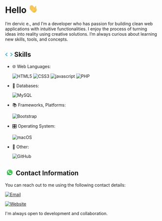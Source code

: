 <h1>
    Hello
	<img src="img/hello.webp" width="30px">
</h1>

<p>
I’m dervic e., and I’m a developer who has passion for building clean web applications with intuitive functionalities. I enjoy the process of turning ideas into reality using creative solutions. I’m always curious about learning new skills, tools, and concepts.
</p>


## <img src="img/code.webp" width ="25" style="margin-bottom: -5px;"> Skills

- 🌐 Web Languages: 
  
    ![HTML5](https://img.shields.io/badge/html5-%23E34F26.svg?style=for-the-badge&logo=html5&logoColor=white)
    ![CSS3](https://img.shields.io/badge/css3-%231572B6.svg?style=for-the-badge&logo=css3&logoColor=white)
    ![javascript](https://img.shields.io/badge/javascript%20-%23323330.svg?&style=for-the-badge&logo=javascript&logoColor=%23F7DF1E)
    ![PHP](https://img.shields.io/badge/php-%23777BB4.svg?style=for-the-badge&logo=php&logoColor=white)

- 💾 Databases:

    ![MySQL](https://img.shields.io/badge/MySQL-00000F?style=for-the-badge&logo=mysql&logoColor=white)

- 📚 Frameworks, Platforms:

    ![Bootstrap](https://img.shields.io/badge/bootstrap-%238511FA.svg?style=for-the-badge&logo=bootstrap&logoColor=white)

- 🎛️ Operating System:

    ![macOS](https://img.shields.io/badge/mac%20os-000000?style=for-the-badge&logo=macos&logoColor=F0F0F0)

- 🥅 Other:

    ![GitHub](https://img.shields.io/badge/github-%23121011.svg?style=for-the-badge&logo=github&logoColor=white)

## <img src="img/whatsapp.gif" width="30" style="margin-bottom: -5px;"> Contact Information

You can reach out to me using the following contact details:

[![Email](https://img.shields.io/badge/Email-info%40dervic.dev-brightgreen)](mailto:info@dervic.dev)

[![Website](https://img.shields.io/badge/Website-dervic.dev-blue)](https://dervic.dev)

I'm always open to development and collaboration.
